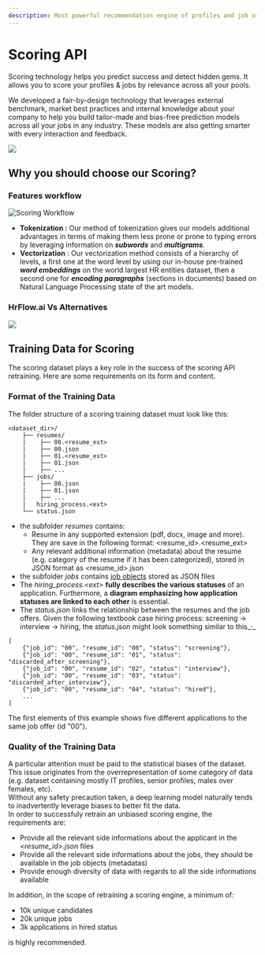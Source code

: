 ```yaml
---
description: Most powerful recommendation engine of profiles and job offers.
---
```


# Scoring API

Scoring technology helps you predict success and detect hidden gems. It allows you to score your profiles & jobs by relevance across all your pools. 

We developed a fair-by-design technology that leverages external benchmark, market best practices and internal knowledge about your company to help you build tailor-made and bias-free prediction models across all your jobs in any industry. These models are also getting smarter with every interaction and feedback.



![](https://lh3.googleusercontent.com/ojfdLeNBCyPQVa-ejZq8XgkDYIbYIHVm82hwuu6kNkJC38FOV37jsLI-fjUyXWSOvoPu-kvlbSOsFTaTsZYgaFfPq22tDEfcqghJoElhI8RdpFrHrdUMVi8br_leedY23oHtoJCD1_c)

## Why you should choose our Scoring?

### Features workflow

![Scoring Workflow](../.gitbook/assets/scoring.png)



* **Tokenization :** Our method of tokenization gives our models additional advantages in terms of making them less prone or prone to typing errors by leveraging  information on _**subwords**_ and _**multigrams**._
* **Vectorization** : Our vectorization method consists of a hierarchy of levels, a first one at the word level by using our in-house pre-trained _**word embeddings**_ on the world largest HR entities dataset, then a second one for _**encoding paragraphs**_ \(sections in documents\) based on Natural Language Processing state of the art models.

### **HrFlow.ai Vs Alternatives**

![](../.gitbook/assets/screenshot-2020-04-15-at-08.28.43.png)

## Training Data for Scoring

The scoring dataset plays a key role in the success of the scoring API retraining. Here are some requirements on its form and content.

### Format of the Training Data

The folder structure of a scoring training dataset must look like this:

```text
<dataset_dir>/
    ├── resumes/
    |    ├── 00.<resume_ext>
    |    ├── 00.json
    |    ├── 01.<resume_ext>
    |    ├── 01.json
    |    ├── ... 
    ├── jobs/
    |    ├── 00.json
    |    ├── 01.json
    |    ├── ...
    |   hiring_process.<ext>
    └── status.json
```

* the subfolder _resumes_ contains:
  * Resume in any supported extension \(pdf, docx, image and more\). They are save in the following format: &lt;resume\_id&gt;.&lt;resume\_ext&gt; 
  * Any relevant additional information \(metadata\) about the resume \(e.g. category of the resume if it has been categorized\), stored in JSON format as &lt;resume\_id&gt;.json
* the subfolder _jobs_ contains [job objects](https://developers.hrflow.ai/hr-json/job-objects/job-object) stored as JSON files
* The _hiring\_process.&lt;ext&gt;_  **fully describes the various statuses** of an application. Furthermore, a **diagram emphasizing how application statuses are linked to each other** is essential. 
* The _status.json_ links the relationship between the resumes and the job offers.  Given the following textbook case hiring process: screening -&gt; interview -&gt; hiring, the _status.json_ might look something similar to this_:_

```text
[
    {"job_id": "00", "resume_id": "00", "status": "screening"},
    {"job_id": "00", "resume_id": "01", "status": "discarded_after_screening"},
    {"job_id": "00", "resume_id": "02", "status": "interview"},
    {"job_id": "00", "resume_id": "03", "status": "discarded_after_interview"},
    {"job_id": "00", "resume_id": "04", "status": "hired"},
    ...
]
```

The first elements of this example shows five different applications to the same job offer \(id "00"\).  


### Quality of the Training Data

A particular attention must be paid to the statistical biases of the dataset. This issue originates from the overrepresentation of some category of data \(e.g. dataset containing mostly IT profiles, senior profiles, males over females, etc\).   
Without any safety precaution taken, a deep learning model naturally tends to inadvertently leverage biases to better fit the data.   
In order to successfuly retrain an unbiased scoring engine, the requirements are:

* Provide all the relevant side informations about the applicant in the _&lt;resume\_id&gt;.json_ files
* Provide all the relevant side informations about the jobs, they should be available in the job objects \(metadatas\)
* Provide enough diversity of data with regards to all the side informations available

In addition, in the scope of retraining a scoring engine, a minimum of:

* 10k unique candidates
* 20k unique jobs
* 3k applications in hired status

is highly recommended.

